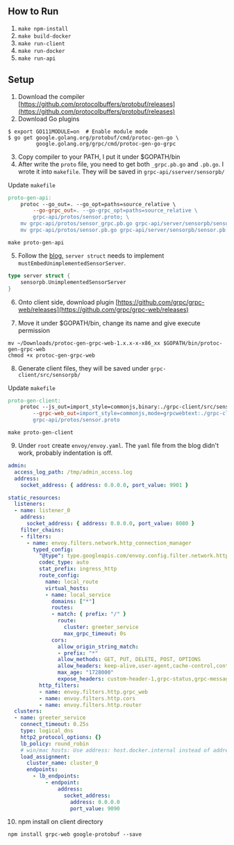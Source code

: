## How to Run

1. `make npm-install`
2. `make build-docker`
3. `make run-client`
4. `make run-docker`
5. `make run-api`

## Setup

1. Download the compiler [https://github.com/protocolbuffers/protobuf/releases](https://github.com/protocolbuffers/protobuf/releases)
2. Download Go plugins

```
$ export GO111MODULE=on  # Enable module mode
$ go get google.golang.org/protobuf/cmd/protoc-gen-go \
         google.golang.org/grpc/cmd/protoc-gen-go-grpc
```

3. Copy compiler to your PATH, I put it under $GOPATH/bin
4. After write the `proto` file, you need to get both `_grpc.pb.go` and `.pb.go`. I wrote it into `makefile`. They will be saved in `grpc-api/sserver/sensorpb/`

Update `makefile`  
```makefile
proto-gen-api:
	protoc --go_out=. --go_opt=paths=source_relative \
    	--go-grpc_out=. --go-grpc_opt=paths=source_relative \
    	grpc-api/protos/sensor.proto; \
	mv grpc-api/protos/sensor_grpc.pb.go grpc-api/server/sensorpb/sensor_grpc.pb.go; \
	mv grpc-api/protos/sensor.pb.go grpc-api/server/sensorpb/sensor.pb.go
```

```
make proto-gen-api
```

5. Follow the [blog](https://medium.com/swlh/building-a-realtime-dashboard-with-reactjs-go-grpc-and-envoy-7be155dfabfb), `server struct` needs to implement `mustEmbedUnimplementedSensorServer`. 

```go
type server struct {
	sensorpb.UnimplementedSensorServer
}
```

6. Onto client side, download plugin [https://github.com/grpc/grpc-web/releases](https://github.com/grpc/grpc-web/releases)

7. Move it under $GOPATH/bin, change its name and give execute permission

```
mv ~/Downloads/protoc-gen-grpc-web-1.x.x-x-x86_xx $GOPATH/bin/protoc-gen-grpc-web
chmod +x protoc-gen-grpc-web
```

8. Generate client files, they will be saved under `grpc-client/src/sensorpb/`

Update `makefile`  
```makefile
proto-gen-client:
	protoc --js_out=import_style=commonjs,binary:./grpc-client/src/sensorpb \
		--grpc-web_out=import_style=commonjs,mode=grpcwebtext:./grpc-client/src/sensorpb \
		grpc-api/protos/sensor.proto 
```

```
make proto-gen-client
```

9. Under `root` create `envoy/envoy.yaml`. The `yaml` file from the blog didn't work, probably indentation is off.

```yaml
admin:
  access_log_path: /tmp/admin_access.log
  address:
    socket_address: { address: 0.0.0.0, port_value: 9901 }

static_resources:
  listeners:
  - name: listener_0
    address:
      socket_address: { address: 0.0.0.0, port_value: 8080 }
    filter_chains:
    - filters:
      - name: envoy.filters.network.http_connection_manager
        typed_config:
          "@type": type.googleapis.com/envoy.config.filter.network.http_connection_manager.v2.HttpConnectionManager
          codec_type: auto
          stat_prefix: ingress_http
          route_config:
            name: local_route
            virtual_hosts:
            - name: local_service
              domains: ["*"]
              routes:
              - match: { prefix: "/" }
                route:
                  cluster: greeter_service
                  max_grpc_timeout: 0s
              cors:
                allow_origin_string_match:
                - prefix: "*"
                allow_methods: GET, PUT, DELETE, POST, OPTIONS
                allow_headers: keep-alive,user-agent,cache-control,content-type,content-transfer-encoding,custom-header-1,x-accept-content-transfer-encoding,x-accept-response-streaming,x-user-agent,x-grpc-web,grpc-timeout
                max_age: "1728000"
                expose_headers: custom-header-1,grpc-status,grpc-message
          http_filters:
          - name: envoy.filters.http.grpc_web
          - name: envoy.filters.http.cors
          - name: envoy.filters.http.router
  clusters:
  - name: greeter_service
    connect_timeout: 0.25s
    type: logical_dns
    http2_protocol_options: {}
    lb_policy: round_robin
    # win/mac hosts: Use address: host.docker.internal instead of address: localhost in the line below
    load_assignment:
      cluster_name: cluster_0
      endpoints:
        - lb_endpoints:
            - endpoint:
                address:
                  socket_address:
                    address: 0.0.0.0
                    port_value: 9090
```

10. npm install on client directory

```
npm install grpc-web google-protobuf --save
```



